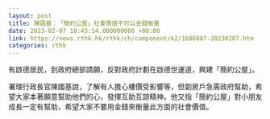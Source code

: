 ```yaml
---
layout: post
title: 陳國基︰「簡約公屋」社會價值不可以金錢衡量
date: 2023-02-07 18:43:14.000000000 +08:00
link: https://news.rthk.hk/rthk/ch/component/k2/1686887-20230207.htm
categories: rthk
---
```


有啟德居民，到政府總部請願，反對政府計劃在啟德世運道，興建「簡約公屋」。

署理行政長官陳國基說，了解有人擔心樓價受影響等，但劏房戶急需政府幫助，希望大家本著願意幫助他們的心，發揮互助互諒精神。他又指「簡約公屋」對小朋友成長一定有幫助，希望大家不要用金錢來衡量此方面的社會價值。
